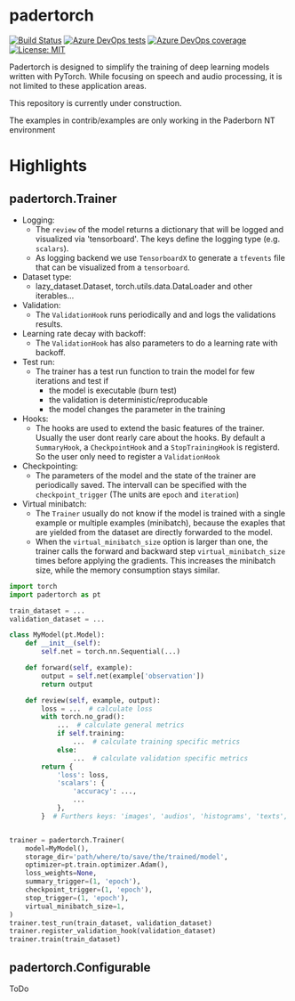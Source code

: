 # padertorch
[![Build Status](https://dev.azure.com/fgnt/fgnt/_apis/build/status/fgnt.padertorch?branchName=master)](https://dev.azure.com/fgnt/fgnt/_build/latest?definitionId=3&branchName=master)
[![Azure DevOps tests](https://img.shields.io/azure-devops/tests/fgnt/fgnt/3/master)](https://dev.azure.com/fgnt/fgnt/_build/latest?definitionId=3&branchName=master)
[![Azure DevOps coverage](https://img.shields.io/azure-devops/coverage/fgnt/fgnt/3/master)](https://dev.azure.com/fgnt/fgnt/_build/latest?definitionId=3&branchName=master)
[![License: MIT](https://img.shields.io/badge/License-MIT-blue.svg)](https://github.com/fgnt/lazy_dataset/blob/master/LICENSE)

Padertorch is designed to simplify the training of deep learning models written with PyTorch.
While focusing on speech and audio processing, it is not limited to these application areas.

This repository is currently under construction.

The examples in contrib/examples are only working in the Paderborn NT environment


# Highlights

## padertorch.Trainer

- Logging:
  - The `review` of the model returns a dictionary that will be logged and visualized via 'tensorboard'. The keys define the logging type (e.g. `scalars`).
  - As logging backend we use `TensorboardX` to generate a `tfevents` file that can be visualized from a `tensorboard`.
- Dataset type: 
  - lazy_dataset.Dataset, torch.utils.data.DataLoader and other iterables...
- Validation:
  - The `ValidationHook` runs periodically and and logs the validations results.
- Learning rate decay with backoff:
  - The `ValidationHook` has also parameters to do a learning rate with backoff.
- Test run: 
  - The trainer has a test run function to train the model for few iterations and test if
    - the model is executable (burn test)
    - the validation is deterministic/reproducable
    - the model changes the parameter in the training
- Hooks:
  - The hooks are used to extend the basic features of the trainer. Usually the user dont rearly care about the hooks. By default a `SummaryHook`, a `CheckpointHook` and a `StopTrainingHook` is registerd. So the user only need to register a `ValidationHook`
- Checkpointing:
  - The parameters of the model and the state of the trainer are periodically saved. The intervall can be specified with the `checkpoint_trigger` (The units are `epoch` and `iteration`)
- Virtual minibatch:
  - The `Trainer` usually do not know if the model is trained with a single example or multiple examples (minibatch), because the exaples that are yielded from the dataset are directly forwarded to the model. 
  - When the `virtual_minibatch_size` option is larger than one, the trainer calls the forward and backward step `virtual_minibatch_size` times before applying the gradients. This increases the minibatch size, while the memory consumption stays similar.


```python
import torch
import padertorch as pt

train_dataset = ...
validation_dataset = ...

class MyModel(pt.Model):
    def __init__(self):
        self.net = torch.nn.Sequential(...)

    def forward(self, example):
        output = self.net(example['observation'])
        return output

    def review(self, example, output):
        loss = ...  # calculate loss
        with torch.no_grad():
            ...  # calculate general metrics
            if self.training:
                ...  # calculate training specific metrics
            else:
                ...  # calculate validation specific metrics
        return {
            'loss': loss,
            'scalars': {
                'accuracy': ...,
                ...
            },
        }  # Furthers keys: 'images', 'audios', 'histograms', 'texts', 'figures'


trainer = padertorch.Trainer(
    model=MyModel(),
    storage_dir='path/where/to/save/the/trained/model',
    optimizer=pt.train.optimizer.Adam(),
    loss_weights=None,
    summary_trigger=(1, 'epoch'),
    checkpoint_trigger=(1, 'epoch'),
    stop_trigger=(1, 'epoch'),
    virtual_minibatch_size=1,
)
trainer.test_run(train_dataset, validation_dataset)
trainer.register_validation_hook(validation_dataset)
trainer.train(train_dataset)
```

## padertorch.Configurable

ToDo
